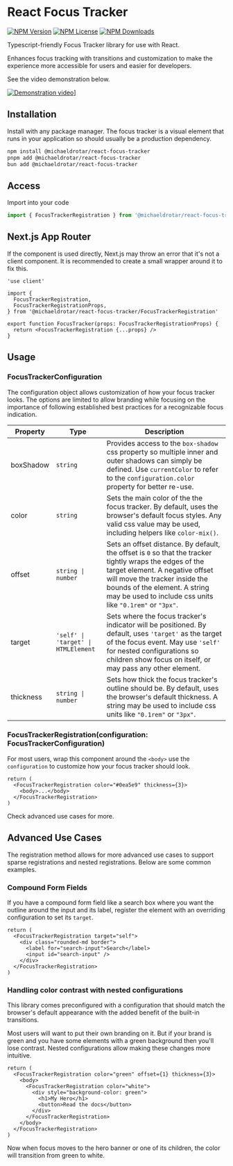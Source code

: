 # React Focus Tracker

[![NPM Version](https://img.shields.io/npm/v/%40michaeldrotar%2Freact-focus-tracker.svg?style=flat)](https://www.npmjs.com/package/@michaeldrotar/react-focus-tracker)
[![NPM License](https://img.shields.io/npm/l/%40michaeldrotar%2Freact-focus-tracker.svg?style=flat)](https://github.com/michaeldrotar/focus-tracker/blob/main/LICENSE)
[![NPM Downloads](https://img.shields.io/npm/dt/%40michaeldrotar%2Freact-focus-tracker.svg?style=flat)](https://www.npmjs.com/package/@michaeldrotar/react-focus-tracker)

Typescript-friendly Focus Tracker library for use with React.

Enhances focus tracking with transitions and customization to make the experience more accessible for users and easier for developers.

See the video demonstration below.

[![Demonstration video](https://img.youtube.com/vi/W8CgSiQ7eJA/hqdefault.jpg)](https://youtu.be/W8CgSiQ7eJA)]

## Installation

Install with any package manager.
The focus tracker is a visual element that runs in your application so should usually be a production dependency.

```sh
npm install @michaeldrotar/react-focus-tracker
pnpm add @michaeldrotar/react-focus-tracker
bun add @michaeldrotar/react-focus-tracker
```

## Access

Import into your code

```ts
import { FocusTrackerRegistration } from '@michaeldrotar/react-focus-tracker/FocusTrackerRegistration'
```

## Next.js App Router

If the component is used directly, Next.js may throw an error that it's not a client component. It is recommended to create a small wrapper around it to fix this.

```tsx
'use client'

import {
  FocusTrackerRegistration,
  FocusTrackerRegistrationProps,
} from '@michaeldrotar/react-focus-tracker/FocusTrackerRegistration'

export function FocusTracker(props: FocusTrackerRegistrationProps) {
  return <FocusTrackerRegistration {...props} />
}
```

## Usage

### FocusTrackerConfiguration

The configuration object allows customization of how your focus tracker looks. The options are limited to allow branding while focusing on the importance of following established best practices for a recognizable focus indication.

| Property  | Type                                | Description                                                                                                                                                                                                                                                               |
| --------- | ----------------------------------- | ------------------------------------------------------------------------------------------------------------------------------------------------------------------------------------------------------------------------------------------------------------------------- |
| boxShadow | `string`                            | Provides access to the `box-shadow` css property so multiple inner and outer shadows can simply be defined. Use `currentColor` to refer to the `configuration.color` property for better re-use.                                                                          |
| color     | `string`                            | Sets the main color of the the focus tracker. By default, uses the browser's default focus styles. Any valid css value may be used, including helpers like `color-mix()`.                                                                                                 |
| offset    | `string \| number`                  | Sets an offset distance. By default, the offset is `0` so that the tracker tightly wraps the edges of the target element. A negative offset will move the tracker inside the bounds of the element. A string may be used to include css units like `"0.1rem"` or `"3px"`. |
| target    | `'self' \| 'target' \| HTMLElement` | Sets where the focus tracker's indicator will be positioned. By default, uses `'target'` as the target of the focus event. May use `'self'` for nested configurations so children show focus on itself, or may pass any other element.                                    |
| thickness | `string \| number`                  | Sets how thick the focus tracker's outline should be. By default, uses the browser's default thickness. A string may be used to include css units like `"0.1rem"` or `"3px"`.                                                                                             |

### FocusTrackerRegistration(configuration: FocusTrackerConfiguration)

For most users, wrap this component around the `<body>` use the `configuration` to customize how your focus tracker should look.

```tsx
return (
  <FocusTrackerRegistration color="#0ea5e9" thickness={3}>
    <body>...</body>
  </FocusTrackerRegistration>
)
```

Check advanced use cases for more.

## Advanced Use Cases

The registration method allows for more advanced use cases to support sparse registrations and nested registrations. Below are some common examples.

### Compound Form Fields

If you have a compound form field like a search box where you want the outline around the input and its label, register the element with an overriding configuration to set its `target`.

```tsx
return (
  <FocusTrackerRegistration target="self">
    <div class="rounded-md border">
      <label for="search-input">Search</label>
      <input id="search-input" />
    </div>
  </FocusTrackerRegistration>
)
```

### Handling color contrast with nested configurations

This library comes preconfigured with a configuration that should match the browser's default appearance with the added benefit of the built-in transitions.

Most users will want to put their own branding on it. But if your brand is green and you have some elements with a green background then you'll lose contrast. Nested configurations allow making these changes more intuitive.

```tsx
return (
  <FocusTrackerRegistration color="green" offset={1} thickness={3}>
    <body>
      <FocusTrackerRegistration color="white">
        <div style="background-color: green">
          <h1>My Hero</h1>
          <button>Read the docs</button>
        </div>
      </FocusTrackerRegistration>
    </body>
  </FocusTrackerRegistration>
)
```

Now when focus moves to the hero banner or one of its children, the color will transition from green to white.
